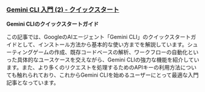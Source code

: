 ### [Gemini CLI 入門 (2) - クイックスタート](https://note.com/npaka/n/n36f1968dda9b)

**Gemini CLIのクイックスタートガイド**

この記事では、GoogleのAIエージェント「Gemini CLI」のクイックスタートガイドとして、インストール方法から基本的な使い方までを解説しています。シューティングゲームの作成、既存コードベースの解析、ワークフローの自動化といった具体的なユースケースを交えながら、Gemini CLIの強力な機能を紹介しています。また、より多くのリクエストを処理するためのAPIキーの利用方法についても触れられており、これからGemini CLIを始めるユーザーにとって最適な入門記事となっています。